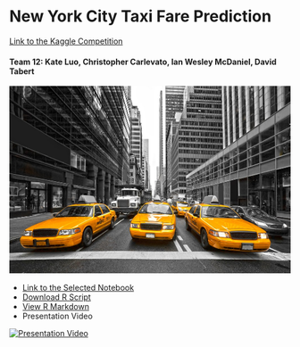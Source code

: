 # New York City Taxi Fare Prediction
[Link to the Kaggle Competition](https://www.kaggle.com/c/new-york-city-taxi-fare-prediction/overview)

#### Team 12: Kate Luo, Christopher Carlevato, Ian Wesley McDaniel, David Tabert
![ ](taxi-cab-nyc.jpg)



- [Link to the Selected Notebook](https://www.kaggle.com/dster/nyc-taxi-fare-starter-kernel-simple-linear-model)
- [Download R Script](TP2_Improved.R)
- [View R Markdown](TP2_RMD.pdf) 
- Presentation Video

[![Presentation Video](https://img.youtube.com/vi/A5okUJufFFg/0.jpg)](http://www.youtube.com/watch?v=A5okUJufFFg)
